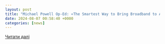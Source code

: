 ```yaml
---
layout: post
title: "Michael Powell Op-Ed: «The Smartest Way to Bring Broadband to All» | NCTA — The Internet & Television Association"
date: 2024-08-07 00:58:40 +0000
categories: [news]
---
```


[Читати далі](https://www.ncta.com/whats-new/michael-powell-op-ed-the-smartest-way-bring-broadband-all)
